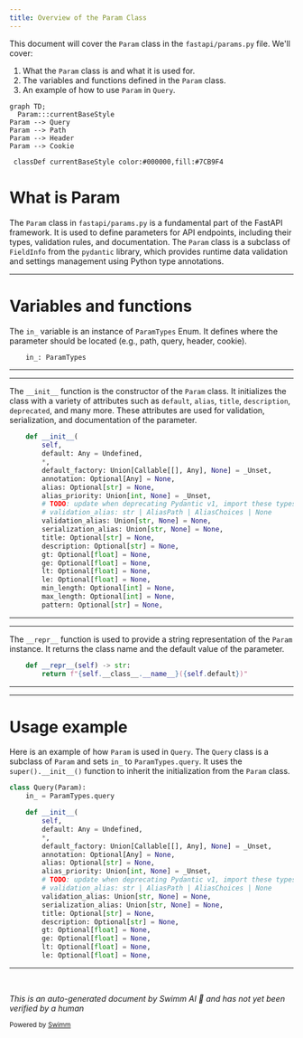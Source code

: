 ```yaml
---
title: Overview of the Param Class
---
```

This document will cover the `Param` class in the `fastapi/params.py` file. We'll cover:

1. What the `Param` class is and what it is used for.
2. The variables and functions defined in the `Param` class.
3. An example of how to use `Param` in `Query`.

```mermaid
graph TD;
  Param:::currentBaseStyle
Param --> Query
Param --> Path
Param --> Header
Param --> Cookie

 classDef currentBaseStyle color:#000000,fill:#7CB9F4
```

# What is Param

The `Param` class in `fastapi/params.py` is a fundamental part of the FastAPI framework. It is used to define parameters for API endpoints, including their types, validation rules, and documentation. The `Param` class is a subclass of `FieldInfo` from the `pydantic` library, which provides runtime data validation and settings management using Python type annotations.

<SwmSnippet path="/fastapi/params.py" line="22">

---

# Variables and functions

The `in_` variable is an instance of `ParamTypes` Enum. It defines where the parameter should be located (e.g., path, query, header, cookie).

```python
    in_: ParamTypes
```

---

</SwmSnippet>

<SwmSnippet path="/fastapi/params.py" line="24">

---

The `__init__` function is the constructor of the `Param` class. It initializes the class with a variety of attributes such as `default`, `alias`, `title`, `description`, `deprecated`, and many more. These attributes are used for validation, serialization, and documentation of the parameter.

```python
    def __init__(
        self,
        default: Any = Undefined,
        *,
        default_factory: Union[Callable[[], Any], None] = _Unset,
        annotation: Optional[Any] = None,
        alias: Optional[str] = None,
        alias_priority: Union[int, None] = _Unset,
        # TODO: update when deprecating Pydantic v1, import these types
        # validation_alias: str | AliasPath | AliasChoices | None
        validation_alias: Union[str, None] = None,
        serialization_alias: Union[str, None] = None,
        title: Optional[str] = None,
        description: Optional[str] = None,
        gt: Optional[float] = None,
        ge: Optional[float] = None,
        lt: Optional[float] = None,
        le: Optional[float] = None,
        min_length: Optional[int] = None,
        max_length: Optional[int] = None,
        pattern: Optional[str] = None,
```

---

</SwmSnippet>

<SwmSnippet path="/fastapi/params.py" line="131">

---

The `__repr__` function is used to provide a string representation of the `Param` instance. It returns the class name and the default value of the parameter.

```python
    def __repr__(self) -> str:
        return f"{self.__class__.__name__}({self.default})"
```

---

</SwmSnippet>

<SwmSnippet path="/fastapi/params.py" line="221">

---

# Usage example

Here is an example of how `Param` is used in `Query`. The `Query` class is a subclass of `Param` and sets `in_` to `ParamTypes.query`. It uses the `super().__init__()` function to inherit the initialization from the `Param` class.

```python
class Query(Param):
    in_ = ParamTypes.query

    def __init__(
        self,
        default: Any = Undefined,
        *,
        default_factory: Union[Callable[[], Any], None] = _Unset,
        annotation: Optional[Any] = None,
        alias: Optional[str] = None,
        alias_priority: Union[int, None] = _Unset,
        # TODO: update when deprecating Pydantic v1, import these types
        # validation_alias: str | AliasPath | AliasChoices | None
        validation_alias: Union[str, None] = None,
        serialization_alias: Union[str, None] = None,
        title: Optional[str] = None,
        description: Optional[str] = None,
        gt: Optional[float] = None,
        ge: Optional[float] = None,
        lt: Optional[float] = None,
        le: Optional[float] = None,
```

---

</SwmSnippet>

&nbsp;

*This is an auto-generated document by Swimm AI 🌊 and has not yet been verified by a human*

<SwmMeta version="3.0.0" repo-id="Z2l0aHViJTNBJTNBREVNTy1mYXN0YXBpJTNBJTNBZ2lsYWRuYXZvdA==" repo-name="DEMO-fastapi" doc-type="class"><sup>Powered by [Swimm](/)</sup></SwmMeta>
